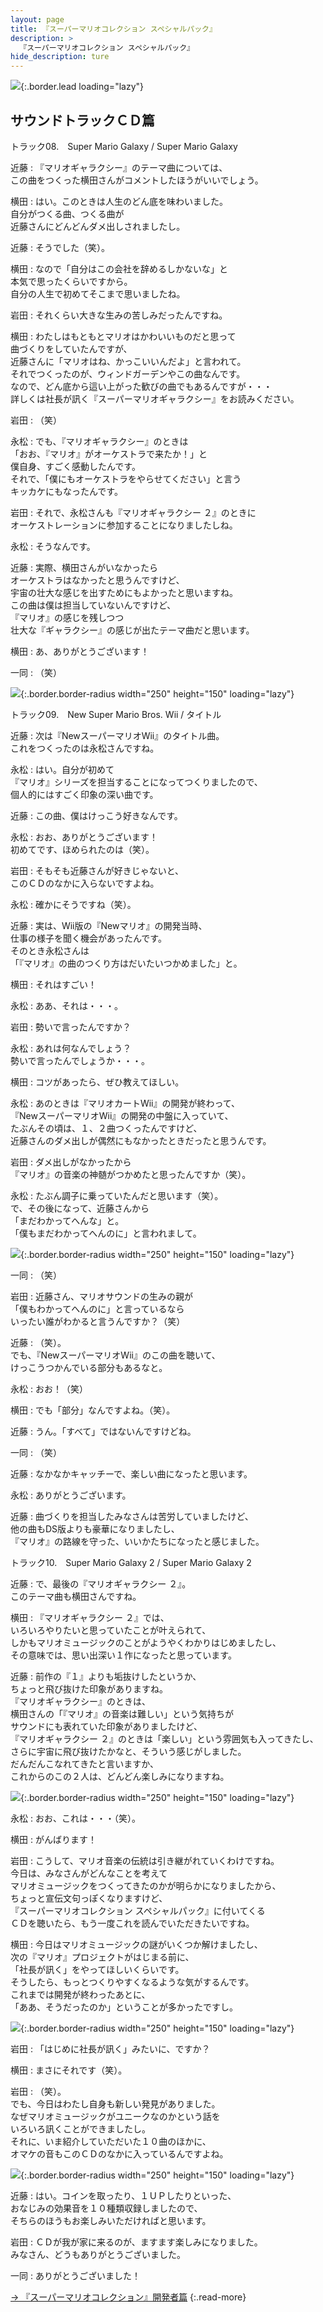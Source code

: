 ```yaml
---
layout: page
title: 『スーパーマリオコレクション スペシャルパック』
description: >
  『スーパーマリオコレクション スペシャルパック』
hide_description: ture
---
```


![](/interviews/jp/wii/svmj/vol1/img/mainvisual6.jpg){:.border.lead loading="lazy"}

<DIV CLASS="link_mario25th">

## サウンドトラックＣＤ篇

<DIV CLASS="btnplaybox">トラック08.　Super Mario Galaxy / Super Mario Galaxy

近藤
: 『マリオギャラクシー』のテーマ曲については、<br>この曲をつくった横田さんがコメントしたほうがいいでしょう。

横田
: はい。このときは人生のどん底を味わいました。<br>自分がつくる曲、つくる曲が<br>近藤さんにどんどんダメ出しされましたし。

近藤
: そうでした（笑）。

横田
: なので「自分はこの会社を辞めるしかないな」と<br>本気で思ったくらいですから。<br>自分の人生で初めてそこまで思いましたね。

岩田
: それくらい大きな生みの苦しみだったんですね。

横田
: わたしはもともとマリオはかわいいものだと思って<br>曲づくりをしていたんですが、<br>近藤さんに「マリオはね、かっこいいんだよ」と言われて。<br>それでつくったのが、ウィンドガーデンやこの曲なんです。<br>なので、どん底から這い上がった歓びの曲でもあるんですが・・・<br>詳しくは社長が訊く『スーパーマリオギャラクシー』をお読みください。

岩田
: （笑）

永松
: でも、『マリオギャラクシー』のときは<br>「おお、『マリオ』がオーケストラで来たか！」と<br>僕自身、すごく感動したんです。<br>それで、「僕にもオーケストラをやらせてください」と言う<br>キッカケにもなったんです。

岩田
: それで、永松さんも『マリオギャラクシー ２』のときに<br>オーケストレーションに参加することになりましたしね。

永松
: そうなんです。

近藤
: 実際、横田さんがいなかったら<br>オーケストラはなかったと思うんですけど、<br>宇宙の壮大な感じを出すためにもよかったと思いますね。<br>この曲は僕は担当していないんですけど、<br>『マリオ』の感じを残しつつ<br>壮大な『ギャラクシー』の感じが出たテーマ曲だと思います。

横田
: あ、ありがとうございます！

一同
: （笑）

![](/interviews/jp/wii/svmj/vol1/img/photo15.jpg){:.border.border-radius width="250" height="150" loading="lazy"}

<DIV CLASS="btnplaybox">トラック09.　New Super Mario Bros. Wii / タイトル

近藤
: 次は『NewスーパーマリオWii』のタイトル曲。<br>これをつくったのは永松さんですね。

永松
: はい。自分が初めて<br>『マリオ』シリーズを担当することになってつくりましたので、<br>個人的にはすごく印象の深い曲です。

近藤
: この曲、僕はけっこう好きなんです。

永松
: おお、ありがとうございます！<br>初めてです、ほめられたのは（笑）。

岩田
: そもそも近藤さんが好きじゃないと、<br>このＣＤのなかに入らないですよね。

永松
: 確かにそうですね（笑）。

近藤
: 実は、Wii版の『Newマリオ』の開発当時、<br>仕事の様子を聞く機会があったんです。<br>そのとき永松さんは<br>「『マリオ』の曲のつくり方はだいたいつかめました」と。

横田
: それはすごい！

永松
: ああ、それは・・・。

岩田
: 勢いで言ったんですか？

永松
: あれは何なんでしょう？<br>勢いで言ったんでしょうか・・・。

横田
: コツがあったら、ぜひ教えてほしい。

永松
: あのときは『マリオカートWii』の開発が終わって、<br>『NewスーパーマリオWii』の開発の中盤に入っていて、<br>たぶんその頃は、１、２曲つくったんですけど、<br>近藤さんのダメ出しが偶然にもなかったときだったと思うんです。

岩田
: ダメ出しがなかったから<br>『マリオ』の音楽の神髄がつかめたと思ったんですか（笑）。

永松
: たぶん調子に乗っていたんだと思います（笑）。<br>で、その後になって、近藤さんから<br>「まだわかってへんな」と。<br>「僕もまだわかってへんのに」と言われまして。

![](/interviews/jp/wii/svmj/vol1/img/photo16.jpg){:.border.border-radius width="250" height="150" loading="lazy"}

一同
: （笑）

岩田
: 近藤さん、マリオサウンドの生みの親が<br>「僕もわかってへんのに」と言っているなら<br>いったい誰がわかると言うんですか？（笑）

近藤
: （笑）。<br>でも、『NewスーパーマリオWii』のこの曲を聴いて、<br>けっこうつかんでいる部分もあるなと。

永松
: おお！（笑）

横田
: でも「部分」なんですよね。（笑）。

近藤
: うん。「すべて」ではないんですけどね。

一同
: （笑）

近藤
: なかなかキャッチーで、楽しい曲になったと思います。

永松
: ありがとうございます。

近藤
: 曲づくりを担当したみなさんは苦労していましたけど、<br>他の曲もDS版よりも豪華になりましたし、<br>『マリオ』の路線を守った、いいかたちになったと感じました。

<DIV CLASS="btnplaybox">トラック10.　Super Mario Galaxy 2 / Super Mario Galaxy 2

近藤
: で、最後の『マリオギャラクシー ２』。<br>このテーマ曲も横田さんですね。

横田
: 『マリオギャラクシー ２』では、<br>いろいろやりたいと思っていたことが叶えられて、<br>しかもマリオミュージックのことがようやくわかりはじめましたし、<br>その意味では、思い出深い１作になったと思っています。

近藤
: 前作の『１』よりも垢抜けしたというか、<br>ちょっと飛び抜けた印象がありますね。<br>『マリオギャラクシー』のときは、<br>横田さんの「『マリオ』の音楽は難しい」という気持ちが<br>サウンドにも表れていた印象がありましたけど、<br>『マリオギャラクシー ２』のときは「楽しい」という雰囲気も入ってきたし、<br>さらに宇宙に飛び抜けたかなと、そういう感じがしました。<br>だんだんこなれてきたと言いますか、<br>これからのこの２人は、どんどん楽しみになりますね。

![](/interviews/jp/wii/svmj/vol1/img/photo17.jpg){:.border.border-radius width="250" height="150" loading="lazy"}

永松
: おお、これは・・・（笑）。

横田
: がんばります！

岩田
: こうして、マリオ音楽の伝統は引き継がれていくわけですね。<br>今日は、みなさんがどんなことを考えて<br>マリオミュージックをつくってきたのかが明らかになりましたから、<br>ちょっと宣伝文句っぽくなりますけど、<br>『スーパーマリオコレクション スペシャルパック』に付いてくる<br>ＣＤを聴いたら、もう一度これを読んでいただきたいですね。

横田
: 今日はマリオミュージックの謎がいくつか解けましたし、<br>次の『マリオ』プロジェクトがはじまる前に、<br>「社長が訊く」をやってほしいくらいです。<br>そうしたら、もっとつくりやすくなるような気がするんです。<br>これまでは開発が終わったあとに、<br>「ああ、そうだったのか」ということが多かったですし。

![](/interviews/jp/wii/svmj/vol1/img/photo18.jpg){:.border.border-radius width="250" height="150" loading="lazy"}

岩田
: 「はじめに社長が訊く」みたいに、ですか？

横田
: まさにそれです（笑）。

岩田
: （笑）。<br>でも、今日はわたし自身も新しい発見がありました。<br>なぜマリオミュージックがユニークなのかという話を<br>いろいろ訊くことができましたし。<br>それに、いま紹介していただいた１０曲のほかに、<br>オマケの音もこのＣＤのなかに入っているんですよね。

![](/interviews/jp/wii/svmj/vol1/img/photo19.jpg){:.border.border-radius width="250" height="150" loading="lazy"}

近藤
: はい。コインを取ったり、１ＵＰしたりといった、<br>おなじみの効果音を１０種類収録しましたので、<br>そちらのほうもお楽しみいただければと思います。

岩田
: ＣＤが我が家に来るのが、ますます楽しみになりました。<br>みなさん、どうもありがとうございました。

一同
: ありがとうございました！

[→&nbsp;『スーパーマリオコレクション』開発者篇](../vol2/1.md)
{:.read-more}

